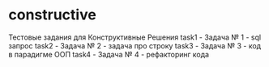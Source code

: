 # constructive
Тестовые задания для Конструктивные Решения
task1 - Задача № 1 - sql запрос
task2 - Задача № 2 - задача про строку
task3 - Задача № 3 - код в парадигме ООП
task4 - Задача № 4 - рефакторинг кода

